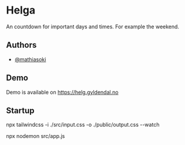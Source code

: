 # Helga

An countdown for important days and times. For example the weekend.


## Authors

- [@mathiasoki](https://www.github.com/mathiasoki)


## Demo

Demo is available on https://helg.gyldendal.no


## Startup

npx tailwindcss -i ./src/input.css -o ./public/output.css --watch

npx nodemon src/app.js